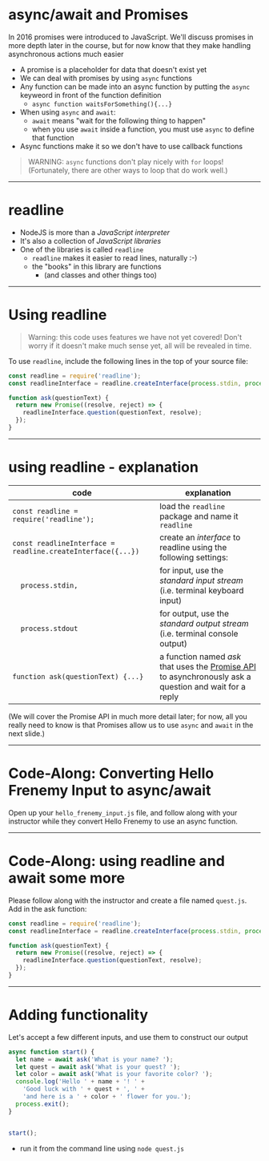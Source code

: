 # async/await and Promises

In 2016 promises were introduced to JavaScript. We'll discuss promises in more depth later in the course, but for now know that they make handling asynchronous actions much easier

* A promise is a placeholder for data that doesn't exist yet
* We can deal with promises by using `async` functions
* Any function can be made into an async function by putting the `async` keyweord in front of the function definition
  * `async function waitsForSomething(){...}`
* When using `async` and `await`:
  * `await` means "wait for the following thing to happen"
  * when you use `await` inside a function, you must use `async` to define that function
* Async functions make it so we don't have to use callback functions

> WARNING: `async` functions don't play nicely with `for` loops! (Fortunately, there are other ways to loop that do work well.)

---

# readline

* NodeJS is more than a *JavaScript interpreter*
* It's also a collection of *JavaScript libraries*
* One of the libraries is called `readline`
    * `readline` makes it easier to read lines, naturally :-)
    * the "books" in this library are functions
      * (and classes and other things too)

---

# Using readline

> Warning: this code uses features we have not yet covered! Don't worry if it doesn't make much sense yet, all will be revealed in time.

To use `readline`, include the following lines in the top of your source file:

```javascript
const readline = require('readline');
const readlineInterface = readline.createInterface(process.stdin, process.stdout);

function ask(questionText) {
  return new Promise((resolve, reject) => {
    readlineInterface.question(questionText, resolve);
  });
}
```

---

# using readline - explanation

| code                                                        | explanation                                                                                                                             |
|-------------------------------------------------------------|-----------------------------------------------------------------------------------------------------------------------------------------|
| `const readline = require('readline');`                     | load the `readline` package and name it `readline`                                                                                      |
| `const readlineInterface = readline.createInterface({...})` | create an *interface* to readline using the following settings:                                                                         |
| `  process.stdin,`                                | for input, use the *standard input stream* (i.e. terminal keyboard input)                                                               |
| `  process.stdout`                               | for output, use the *standard output stream* (i.e. terminal console output)                                                             |
| `function ask(questionText) {...}`                          | a function named *ask* that uses the [Promise API](https://developer.mozilla.org/en-US/docs/Web/JavaScript/Guide/Using_promises) to asynchronously ask a question and wait for a reply |

(We will cover the Promise API in much more detail later; for now, all you really need to know is that Promises allow us to use `async` and `await` in the next slide.)

---

# Code-Along: Converting Hello Frenemy Input to async/await

Open up your `hello_frenemy_input.js` file, and follow along with your instructor while they convert Hello Frenemy to use an async function.

---

# Code-Along: using readline and await some more

Please follow along with the instructor and create a file named `quest.js`. Add in the ask function:

```javascript
const readline = require('readline');
const readlineInterface = readline.createInterface(process.stdin, process.stdout);

function ask(questionText) {
  return new Promise((resolve, reject) => {
    readlineInterface.question(questionText, resolve);
  });
}

```

---

# Adding functionality

Let's accept a few different inputs, and use them to construct our output

```js
async function start() {
  let name = await ask('What is your name? ');
  let quest = await ask('What is your quest? ');
  let color = await ask('What is your favorite color? ');
  console.log('Hello ' + name + '! ' +
    'Good luck with ' + quest + ', ' +
    'and here is a ' + color + ' flower for you.');
  process.exit();
}


start();
```

* run it from the command line using `node quest.js`
